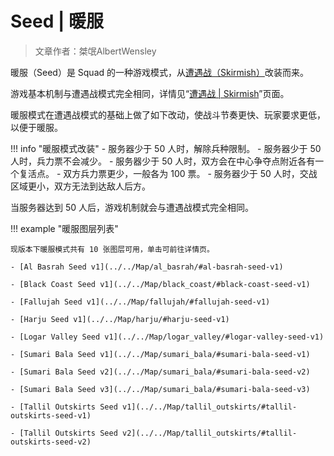 # Seed | 暖服

> 文章作者：桀氓AlbertWensley

暖服（Seed）是 Squad 的一种游戏模式，从[遭遇战（Skirmish）](./Skirmish)改装而来。

游戏基本机制与遭遇战模式完全相同，详情见“[遭遇战 | Skirmish](./Skirmish)”页面。

暖服模式在遭遇战模式的基础上做了如下改动，使战斗节奏更快、玩家要求更低，以便于暖服。

!!! info "暖服模式改装"
    - 服务器少于 50 人时，解除兵种限制。
    - 服务器少于 50 人时，兵力票不会减少。
    - 服务器少于 50 人时，双方会在中心争夺点附近各有一个复活点。
    - 双方兵力票更少，一般各为 100 票。
    - 服务器少于 50 人时，交战区域更小，双方无法到达敌人后方。

当服务器达到 50 人后，游戏机制就会与遭遇战模式完全相同。

!!! example "暖服图层列表"

    现版本下暖服模式共有 10 张图层可用，单击可前往详情页。

    - [Al Basrah Seed v1](../../Map/al_basrah/#al-basrah-seed-v1)

    - [Black Coast Seed v1](../../Map/black_coast/#black-coast-seed-v1)
    
    - [Fallujah Seed v1](../../Map/fallujah/#fallujah-seed-v1)
    
    - [Harju Seed v1](../../Map/harju/#harju-seed-v1)

    - [Logar Valley Seed v1](../../Map/logar_valley/#logar-valley-seed-v1)
    
    - [Sumari Bala Seed v1](../../Map/sumari_bala/#sumari-bala-seed-v1)
    
    - [Sumari Bala Seed v2](../../Map/sumari_bala/#sumari-bala-seed-v2)

    - [Sumari Bala Seed v3](../../Map/sumari_bala/#sumari-bala-seed-v3)
    
    - [Tallil Outskirts Seed v1](../../Map/tallil_outskirts/#tallil-outskirts-seed-v1)
    
    - [Tallil Outskirts Seed v2](../../Map/tallil_outskirts/#tallil-outskirts-seed-v2)
